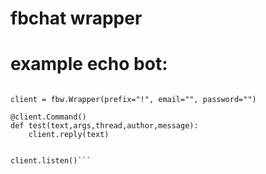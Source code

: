 # fbchat wrapper

# example echo bot:
```import fbchat_wrapper as fbw

client = fbw.Wrapper(prefix="!", email="", password="")

@client.Command()
def test(text,args,thread,author,message):
    client.reply(text)


client.listen()```